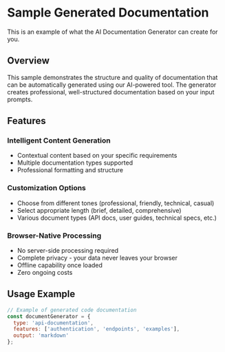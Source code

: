 # Sample Generated Documentation

This is an example of what the AI Documentation Generator can create for you.

## Overview

This sample demonstrates the structure and quality of documentation that can be automatically generated using our AI-powered tool. The generator creates professional, well-structured documentation based on your input prompts.

## Features

### Intelligent Content Generation
- Contextual content based on your specific requirements
- Multiple documentation types supported
- Professional formatting and structure

### Customization Options
- Choose from different tones (professional, friendly, technical, casual)
- Select appropriate length (brief, detailed, comprehensive)
- Various document types (API docs, user guides, technical specs, etc.)

### Browser-Native Processing
- No server-side processing required
- Complete privacy - your data never leaves your browser
- Offline capability once loaded
- Zero ongoing costs

## Usage Example

```javascript
// Example of generated code documentation
const documentGenerator = {
  type: 'api-documentation',
  features: ['authentication', 'endpoints', 'examples'],
  output: 'markdown'
};
